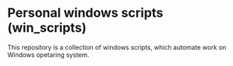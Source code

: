 # Personal windows scripts (win_scripts)
This repository is a collection of windows scripts, which automate work on Windows opetaring system. 
